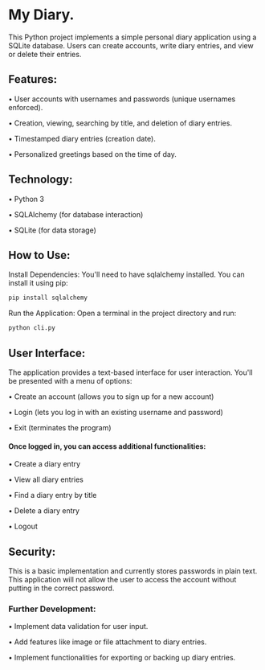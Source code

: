 # My Diary.

This Python project implements a simple personal diary application using a SQLite database. Users can create accounts, write diary entries, and view or delete their entries.

## Features:

• User accounts with usernames and passwords (unique usernames enforced).

• Creation, viewing, searching by title, and deletion of diary entries.

• Timestamped diary entries (creation date).

• Personalized greetings based on the time of day.

## Technology:

• Python 3

• SQLAlchemy (for database interaction)

• SQLite (for data storage)

## How to Use:

Install Dependencies: You'll need to have sqlalchemy installed. You can install it using pip:

```Bash
pip install sqlalchemy
```

Run the Application: Open a terminal in the project directory and run:

```Bash
python cli.py
```


## User Interface:

The application provides a text-based interface for user interaction. You'll be presented with a menu of options:

• Create an account (allows you to sign up for a new account)

• Login (lets you log in with an existing username and password)

• Exit (terminates the program)

#### Once logged in, you can access additional functionalities:

• Create a diary entry

• View all diary entries

• Find a diary entry by title

• Delete a diary entry

• Logout

## Security:

This is a basic implementation and currently stores passwords in plain text. This application will not allow the user to access the account without putting in the correct password. 

### Further Development:

• Implement data validation for user input.

• Add features like image or file attachment to diary entries.

• Implement functionalities for exporting or backing up diary entries.